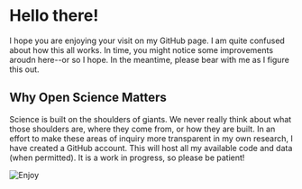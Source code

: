 # Hello there!

I hope you are enjoying your visit on my GitHub page. 
I am quite confused about how this all works. In time, you might notice some improvements aroudn here--or so I hope. 
In the meantime, please bear with me as I figure this out. 

## Why Open Science Matters

Science is built on the shoulders of giants. We never really think about what those shoulders are, where they come from, or how they are built. In an effort to make these areas of inquiry more transparent in my own research, I have created a GitHub account. This will host  all my available code and data (when permitted). It is a work in progress, so please be patient!



![Enjoy](https://images6.alphacoders.com/909/thumb-1920-909641.png)
